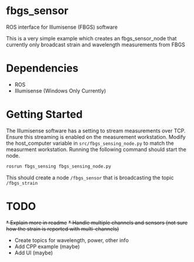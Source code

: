 # fbgs_sensor
ROS interface for Illumisense (FBGS) software

This is a very simple example which creates an fbgs_sensor_node that currently only broadcast strain and wavelength measurements from FBGS

# Dependencies
* ROS 
* Illumisense (Windows Only Currently)

# Getting Started
The Illumisense software has a setting to stream measurements over TCP. Ensure this streaming is enabled on the measurement workstation. Modify the host_computer variable in `src/fbgs_sensing_node.py` to match the measurment workstation. Running the following command should start the node. 

```bash
rosrun fbgs_sensing fbgs_sensing_node.py
```

This should create a node `/fbgs_sensor` that is broadcasting the topic `/fbgs_strain`

# TODO
~~* Explain more in readme~~
~~* Handle multiple channels and sensors (not sure how the strain is reported with multi-channels)~~
* Create topics for wavelength, power, other info
* Add CPP example (maybe)
* Add UI (maybe)
